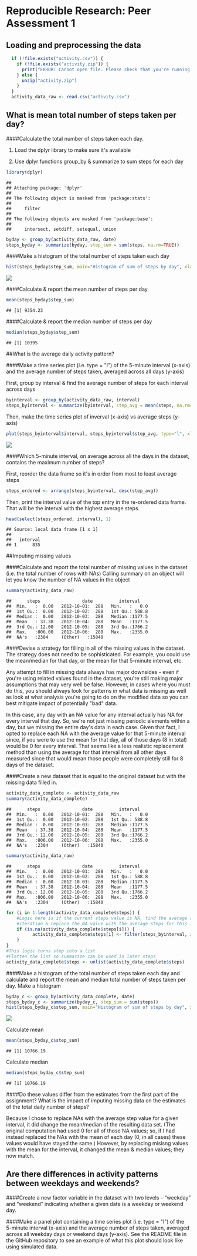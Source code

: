 # Reproducible Research: Peer Assessment 1


## Loading and preprocessing the data

```r
  if (!file.exists("activity.csv")) {
    if (!file.exists("activity.zip")) {
      print("ERROR: Cannot open file. Please check that you're running in the repo directory")
    } else {
      unzip("activity.zip")
    }
  }
  activity_data_raw <- read.csv("activity.csv")
```



## What is mean total number of steps taken per day?
####Calculate the total number of steps taken each day.  

1. Load the dplyr library to make sure it's available

2. Use dplyr functions group_by & summarize to sum steps for each day 

```r
library(dplyr)
```

```
## 
## Attaching package: 'dplyr'
## 
## The following object is masked from 'package:stats':
## 
##     filter
## 
## The following objects are masked from 'package:base':
## 
##     intersect, setdiff, setequal, union
```

```r
byday <- group_by(activity_data_raw, date)
steps_byday <- summarize(byday, step_sum = sum(steps, na.rm=TRUE))
```

####Make a histogram of the total number of steps taken each day

```r
hist(steps_byday$step_sum, main="Histogram of sum of steps by day", xlab="Sum of Daily Steps")
```

![](PA1_template_files/figure-html/unnamed-chunk-3-1.png) 

####Calculate & report the mean number of steps per day

```r
mean(steps_byday$step_sum)
```

```
## [1] 9354.23
```
####Calculate & report the median number of steps per day

```r
median(steps_byday$step_sum)
```

```
## [1] 10395
```

##What is the average daily activity pattern?

####Make a time series plot (i.e. type = "l") of the 5-minute interval (x-axis) and the average number of steps taken, averaged across all days (y-axis)

First, group by interval & find the average number of steps for each interval across days

```r
byinterval <- group_by(activity_data_raw, interval)
steps_byinterval <- summarize(byinterval, step_avg = mean(steps, na.rm=TRUE))
```
Then, make the time series plot of inverval (x-axis) vs average steps (y-axis)

```r
plot(steps_byinterval$interval, steps_byinterval$step_avg, type="l", xlab="Time Interval", ylab="Steps averaged across all days")
```

![](PA1_template_files/figure-html/unnamed-chunk-7-1.png) 

####Which 5-minute interval, on average across all the days in the dataset, contains the maximum number of steps?

First, reorder the data frame so it's in order from most to least average steps

```r
steps_ordered <- arrange(steps_byinterval, desc(step_avg))
```

Then, print the interval value of the top entry in the re-ordered data frame.  That will be the interval with the highest average steps.

```r
head(select(steps_ordered, interval), 1)
```

```
## Source: local data frame [1 x 1]
## 
##   interval
## 1      835
```

##Imputing missing values

####Calculate and report the total number of missing values in the dataset (i.e. the total number of rows with NAs)
Calling summary on an object will let you know the number of NA values in the object

```r
summary(activity_data_raw)
```

```
##      steps                date          interval     
##  Min.   :  0.00   2012-10-01:  288   Min.   :   0.0  
##  1st Qu.:  0.00   2012-10-02:  288   1st Qu.: 588.8  
##  Median :  0.00   2012-10-03:  288   Median :1177.5  
##  Mean   : 37.38   2012-10-04:  288   Mean   :1177.5  
##  3rd Qu.: 12.00   2012-10-05:  288   3rd Qu.:1766.2  
##  Max.   :806.00   2012-10-06:  288   Max.   :2355.0  
##  NA's   :2304     (Other)   :15840
```

####Devise a strategy for filling in all of the missing values in the dataset. The strategy does not need to be sophisticated. For example, you could use the mean/median for that day, or the mean for that 5-minute interval, etc.

Any attempt to fill in missing data always has major downsides - even if you're using related values found in the dataset, you're still making major assumptions that may very well be false.  However, in cases where you must do this, you should always look for patterns in what data is missing as well as look at what analysis you're going to do on the modified data so you can best mitigate impact of potentially "bad" data.

In this case, any day with an NA value for any interval actually has NA for every interval that day.  So, we're not just missing periodic elements within a day, but we missing the entire day's data in each case.  Given that fact, I opted to replace each NA with the average value for that 5-minute interval since, if you were to use the mean for that day, all of those days (8 in total) would be 0 for every interval.  That seems like a less realistic replacement method than using the average for that interval from all other days measured since that would mean those people were completely still for 8 days of the dataset.

####Create a new dataset that is equal to the original dataset but with the missing data filled in.

```r
activity_data_complete <- activity_data_raw
summary(activity_data_complete)
```

```
##      steps                date          interval     
##  Min.   :  0.00   2012-10-01:  288   Min.   :   0.0  
##  1st Qu.:  0.00   2012-10-02:  288   1st Qu.: 588.8  
##  Median :  0.00   2012-10-03:  288   Median :1177.5  
##  Mean   : 37.38   2012-10-04:  288   Mean   :1177.5  
##  3rd Qu.: 12.00   2012-10-05:  288   3rd Qu.:1766.2  
##  Max.   :806.00   2012-10-06:  288   Max.   :2355.0  
##  NA's   :2304     (Other)   :15840
```

```r
summary(activity_data_raw)
```

```
##      steps                date          interval     
##  Min.   :  0.00   2012-10-01:  288   Min.   :   0.0  
##  1st Qu.:  0.00   2012-10-02:  288   1st Qu.: 588.8  
##  Median :  0.00   2012-10-03:  288   Median :1177.5  
##  Mean   : 37.38   2012-10-04:  288   Mean   :1177.5  
##  3rd Qu.: 12.00   2012-10-05:  288   3rd Qu.:1766.2  
##  Max.   :806.00   2012-10-06:  288   Max.   :2355.0  
##  NA's   :2304     (Other)   :15840
```

```r
for (i in 1:length(activity_data_complete$steps)) {
	#Logic here is if the current steps value is NA, find the average steps value (grouped by interval) for the same interval as the current
	#iteration & replace the NA value with the average steps for this interval
	if (is.na(activity_data_complete$steps[i])) {
		  activity_data_complete$steps[i] <- filter(steps_byinterval, interval==activity_data_complete$interval[i]) %>% select (step_avg)
	}	
}
#This logic turns step into a list
#Flatten the list so summarize can be used in later steps
activity_data_complete$steps <- unlist(activity_data_complete$steps)
```
####Make a histogram of the total number of steps taken each day and calculate and report the mean and median total number of steps taken per day. 
Make a histogram


```r
byday_c <- group_by(activity_data_complete, date)
steps_byday_c <- summarize(byday_c, step_sum = sum(steps))
hist(steps_byday_c$step_sum, main="Histogram of sum of steps by day", xlab="Sum of Daily Steps")
```

![](PA1_template_files/figure-html/unnamed-chunk-12-1.png) 

Calculate mean

```r
mean(steps_byday_c$step_sum)
```

```
## [1] 10766.19
```

Calculate median

```r
median(steps_byday_c$step_sum)
```

```
## [1] 10766.19
```


####Do these values differ from the estimates from the first part of the assignment? What is the impact of imputing missing data on the estimates of the total daily number of steps?

Because I chose to replace NAs with the average step value for a given interval, it did change the mean/median of the resulting data set.  (The original computation had used 0 for all of those NA values; so, if I had instead replaced the NAs with the mean of each day (0, in all cases) these values would have stayed the same.)  However, by replacing misisng values with the mean for the interval, it changed the mean & median values; they now match.

## Are there differences in activity patterns between weekdays and weekends?
####Create a new factor variable in the dataset with two levels – “weekday” and “weekend” indicating whether a given date is a weekday or weekend day.


####Make a panel plot containing a time series plot (i.e. type = "l") of the 5-minute interval (x-axis) and the average number of steps taken, averaged across all weekday days or weekend days (y-axis). See the README file in the GitHub repository to see an example of what this plot should look like using simulated data.
